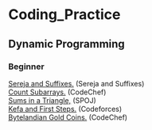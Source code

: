 # Coding_Practice

## Dynamic Programming

### Beginner

<a href="http://codeforces.com/problemset/problem/368/B">Sereja and Suffixes.</a> (Sereja and Suffixes)<br>
<a href="https://www.codechef.com/problems/SUBINC" target="_blank">Count Subarrays.</a> (CodeChef)<br>
<a href="http://www.spoj.com/problems/SUMITR/" target="_blank">Sums in a Triangle,</a> (SPOJ)<br>
<a href="http://codeforces.com/problemset/problem/580/A">Kefa and First Steps.</a> (Codeforces)<br>
<a href="https://www.codechef.com/problems/COINS" target="_blank">Bytelandian Gold Coins.</a> (CodeChef)<br>
